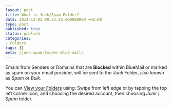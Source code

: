 ```yaml
---
layout: post
title: What is Junk/Spam Folder?
date: 2014-12-03 09:33:26.000000000 +02:00
type: post
published: true
status: publish
categories:
- Folders
tags: []
meta: /junk-spam-folder-blue-mail/
---
```


Emails from Senders or Domains that are **Blocked** within BlueMail or marked as spam on your email provider, will be sent to the *Junk* Folder, also known as *Spam* or *Bulk*.

You can [View your Folders](/navigate-between-folders/) using: Swipe from left edge or by tapping the top left corner icon, and choosing the desired account, then choosing *Junk* / *Spam* folder.